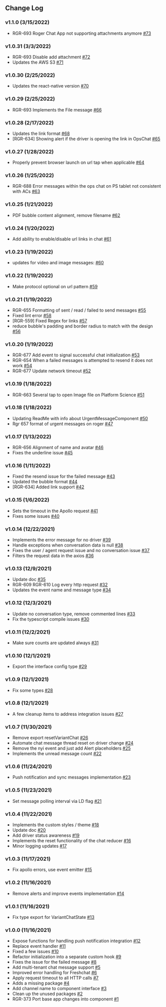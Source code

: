## Change Log

### v1.1.0 (3/15/2022)
- RGR-693 Roger Chat App not supporting attachments anymore [#73](https://github.com/variant-inc/react-native-variant-chat/pull/73) 

### v1.0.31 (3/3/2022)
- RGR-693 Disable add attachment [#72](https://github.com/variant-inc/react-native-variant-chat/pull/72) 
- Updates the AWS S3 [#71](https://github.com/variant-inc/react-native-variant-chat/pull/71) 

### v1.0.30 (2/25/2022)
- Updates the react-native version [#70](https://github.com/variant-inc/react-native-variant-chat/pull/70) 

### v1.0.29 (2/25/2022)
- RGR-693 Implements the File message [#66](https://github.com/variant-inc/react-native-variant-chat/pull/66) 

### v1.0.28 (2/17/2022)
- Updates the link format [#68](https://github.com/variant-inc/react-native-variant-chat/pull/68) 
- [RGR-634] Showing alert if the driver is opening the link in OpsChat [#65](https://github.com/variant-inc/react-native-variant-chat/pull/65) 

### v1.0.27 (1/28/2022)
- Properly prevent browser launch on url tap when applicable [#64](https://github.com/variant-inc/react-native-variant-chat/pull/64) 

### v1.0.26 (1/25/2022)
- RGR-688 Error messages within the ops chat on PS tablet not consistent with ACs [#63](https://github.com/variant-inc/react-native-variant-chat/pull/63) 

### v1.0.25 (1/21/2022)
- PDF bubble content alignment, remove filename [#62](https://github.com/variant-inc/react-native-variant-chat/pull/62) 

### v1.0.24 (1/20/2022)
- Add ability to enable/disable url links in chat [#61](https://github.com/variant-inc/react-native-variant-chat/pull/61) 

### v1.0.23 (1/19/2022)
- updates for video and image messages: [#60](https://github.com/variant-inc/react-native-variant-chat/pull/60) 

### v1.0.22 (1/19/2022)
- Make protocol optional on url pattern [#59](https://github.com/variant-inc/react-native-variant-chat/pull/59) 

### v1.0.21 (1/19/2022)
- RGR-655 Formatting of sent / read / failed to send messages [#55](https://github.com/variant-inc/react-native-variant-chat/pull/55) 
- Fixed lint error [#58](https://github.com/variant-inc/react-native-variant-chat/pull/58) 
- [RGR-559] Fixed Regex for links [#57](https://github.com/variant-inc/react-native-variant-chat/pull/57) 
- reduce bubble's padding and border radius to match with the design [#56](https://github.com/variant-inc/react-native-variant-chat/pull/56) 

### v1.0.20 (1/19/2022)
- RGR-677 Add event to signal successful chat initialization [#53](https://github.com/variant-inc/react-native-variant-chat/pull/53) 
- RGR-654 When a failed messages is attempted to resend it does not work [#54](https://github.com/variant-inc/react-native-variant-chat/pull/54) 
- RGR-677 Update network timeout [#52](https://github.com/variant-inc/react-native-variant-chat/pull/52) 

### v1.0.19 (1/18/2022)
- RGR-663 Several tap to open Image file on Platform Science  [#51](https://github.com/variant-inc/react-native-variant-chat/pull/51) 

### v1.0.18 (1/18/2022)
- Updating ReadMe with info about UrgentMessageComponent [#50](https://github.com/variant-inc/react-native-variant-chat/pull/50) 
- Rgr 657 format of urgent messages on roger [#47](https://github.com/variant-inc/react-native-variant-chat/pull/47) 

### v1.0.17 (1/13/2022)
- RGR-656 Alignment of name and avatar  [#46](https://github.com/variant-inc/react-native-variant-chat/pull/46) 
- Fixes the underline issue [#45](https://github.com/variant-inc/react-native-variant-chat/pull/45) 

### v1.0.16 (1/11/2022)
- Fixed the resend issue for the failed message [#43](https://github.com/variant-inc/react-native-variant-chat/pull/43) 
- Updated the bubble format [#44](https://github.com/variant-inc/react-native-variant-chat/pull/44) 
- [RGR-634] Added link support [#42](https://github.com/variant-inc/react-native-variant-chat/pull/42) 

### v1.0.15 (1/6/2022)
- Sets the timeout in the Apollo request [#41](https://github.com/variant-inc/react-native-variant-chat/pull/41) 
- Fixes some issues [#40](https://github.com/variant-inc/react-native-variant-chat/pull/40) 

### v1.0.14 (12/22/2021)
- Implements the error message for no driver [#39](https://github.com/variant-inc/react-native-variant-chat/pull/39) 
- Handle exceptions when conversation data is null [#38](https://github.com/variant-inc/react-native-variant-chat/pull/38) 
- Fixes the user / agent request issue and no conversation issue [#37](https://github.com/variant-inc/react-native-variant-chat/pull/37) 
- Filters the request data in the axios [#36](https://github.com/variant-inc/react-native-variant-chat/pull/36) 

### v1.0.13 (12/9/2021)
- Update doc [#35](https://github.com/variant-inc/react-native-variant-chat/pull/35) 
- RGR-609 RGR-610 Log every http request [#32](https://github.com/variant-inc/react-native-variant-chat/pull/32) 
- Updates the event name and message type [#34](https://github.com/variant-inc/react-native-variant-chat/pull/34) 

### v1.0.12 (12/3/2021)
- Update no conversation type, remove commented lines [#33](https://github.com/variant-inc/react-native-variant-chat/pull/33) 
- Fix the typescript compile issues [#30](https://github.com/variant-inc/react-native-variant-chat/pull/30) 

### v1.0.11 (12/2/2021)
- Make sure counts are updated always [#31](https://github.com/variant-inc/react-native-variant-chat/pull/31) 

### v1.0.10 (12/1/2021)
- Export the interface config type [#29](https://github.com/variant-inc/react-native-variant-chat/pull/29) 

### v1.0.9 (12/1/2021)
- Fix some types [#28](https://github.com/variant-inc/react-native-variant-chat/pull/28) 

### v1.0.8 (12/1/2021)
- A few cleanup items to address integration issues [#27](https://github.com/variant-inc/react-native-variant-chat/pull/27) 

### v1.0.7 (11/30/2021)
- Remove export resetVariantChat [#26](https://github.com/variant-inc/react-native-variant-chat/pull/26) 
- Automate chat message thread reset on driver change [#24](https://github.com/variant-inc/react-native-variant-chat/pull/24) 
- Remove the nyi event and just add Alert placeholders [#25](https://github.com/variant-inc/react-native-variant-chat/pull/25) 
- Implements the unread message count [#22](https://github.com/variant-inc/react-native-variant-chat/pull/22) 

### v1.0.6 (11/24/2021)
- Push notification and sync messages implementation [#23](https://github.com/variant-inc/react-native-variant-chat/pull/23) 

### v1.0.5 (11/23/2021)
- Set message polling interval via LD flag [#21](https://github.com/variant-inc/react-native-variant-chat/pull/21) 

### v1.0.4 (11/22/2021)
- Implements the custom styles / theme [#18](https://github.com/variant-inc/react-native-variant-chat/pull/18) 
- Update doc [#20](https://github.com/variant-inc/react-native-variant-chat/pull/20) 
- Add driver status awareness [#19](https://github.com/variant-inc/react-native-variant-chat/pull/19) 
- Implements the reset functionality of the chat reducer [#16](https://github.com/variant-inc/react-native-variant-chat/pull/16) 
- Minor logging updates [#17](https://github.com/variant-inc/react-native-variant-chat/pull/17) 

### v1.0.3 (11/17/2021)
- Fix apollo errors, use event emitter [#15](https://github.com/variant-inc/react-native-variant-chat/pull/15) 

### v1.0.2 (11/16/2021)
- Remove alerts and improve events implementation [#14](https://github.com/variant-inc/react-native-variant-chat/pull/14) 

### v1.0.1 (11/16/2021)
- Fix type export for VariantChatState [#13](https://github.com/variant-inc/react-native-variant-chat/pull/13) 

### v1.0.0 (11/16/2021)
- Expose functions for handling push notification integration [#12](https://github.com/variant-inc/react-native-variant-chat/pull/12) 
- Replace event handler [#11](https://github.com/variant-inc/react-native-variant-chat/pull/11) 
- Fixed a few issues [#10](https://github.com/variant-inc/react-native-variant-chat/pull/10) 
- Refactor initialization into a separate custom hook [#9](https://github.com/variant-inc/react-native-variant-chat/pull/9) 
- Fixes the issue for the failed message [#8](https://github.com/variant-inc/react-native-variant-chat/pull/8) 
- Add multi-tenant chat message support [#5](https://github.com/variant-inc/react-native-variant-chat/pull/5) 
- Improved error handling for Freshchat [#6](https://github.com/variant-inc/react-native-variant-chat/pull/6) 
- Apply request timeout to all HTTP calls [#7](https://github.com/variant-inc/react-native-variant-chat/pull/7) 
- Adds a missing package [#4](https://github.com/variant-inc/react-native-variant-chat/pull/4) 
- Add channel name to component interface [#3](https://github.com/variant-inc/react-native-variant-chat/pull/3) 
- Clean up the unused packages [#2](https://github.com/variant-inc/react-native-variant-chat/pull/2) 
- RGR-373 Port base app changes into component [#1](https://github.com/variant-inc/react-native-variant-chat/pull/1)